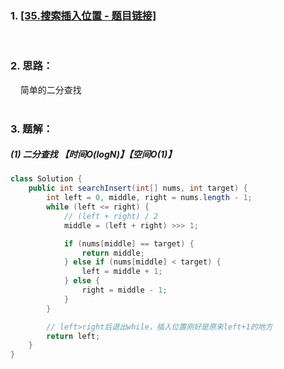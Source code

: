 ### 1. [[35.搜索插入位置 - 题目链接]](https://leetcode-cn.com/problems/search-insert-position/)
<br>

### 2. 思路：<br>
&nbsp;&nbsp;&nbsp;&nbsp;简单的二分查找<br>
<br>

### 3. 题解：<br>
##### (1) 二分查找 【时间O(logN)】【空间O(1)】<br>
```java
class Solution {
    public int searchInsert(int[] nums, int target) {
        int left = 0, middle, right = nums.length - 1;
        while (left <= right) {
            // (left + right) / 2
            middle = (left + right) >>> 1;

            if (nums[middle] == target) {
                return middle;
            } else if (nums[middle] < target) {
                left = middle + 1;
            } else {
                right = middle - 1;
            }
        }

        // left>right后退出while，插入位置刚好是原来left+1的地方
        return left;
    }
}
```